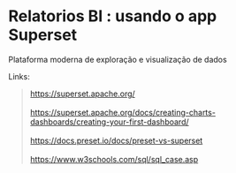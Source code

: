 # Relatorios BI : usando o app Superset
Plataforma moderna de exploração e visualização de dados

Links:

> https://superset.apache.org/
<br> <br>
> https://superset.apache.org/docs/creating-charts-dashboards/creating-your-first-dashboard/
<br> <br>
> https://docs.preset.io/docs/preset-vs-superset
<br> <br> 
> https://www.w3schools.com/sql/sql_case.asp
